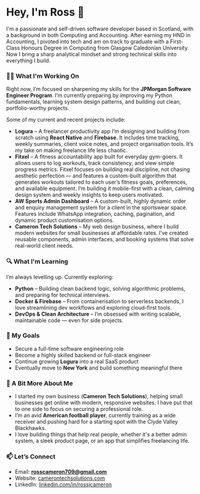 # Hey, I'm Ross 👋

I'm a passionate and self-driven software developer based in Scotland, with a background in both Computing and Accounting. After earning my HND in Accounting, I pivoted into tech and am on track to graduate with a First-Class Honours Degree in Computing from Glasgow Caledonian University. Now I bring a sharp analytical mindset and strong technical skills into everything I build.

### 👨‍💻 What I'm Working On

Right now, I’m focused on sharpening my skills for the **JPMorgan Software Engineer Program**. I’m currently preparing by improving my Python fundamentals, learning system design patterns, and building out clean, portfolio-worthy projects.

Some of my current and recent projects include:
- **Logura** – A freelancer productivity app I’m designing and building from scratch using **React Native** and **Firebase**. It includes time tracking, weekly summaries, client voice notes, and project organisation tools. It’s my take on making freelance life less chaotic.
- **Fitxel** – A fitness accountability app built for everyday gym-goers. It allows users to log workouts, track consistency, and view simple progress metrics. Fitxel focuses on building real discipline, not chasing aesthetic perfection — and features a custom-built algorithm that generates workouts tailored to each user’s fitness goals, preferences, and available equipment. I’m building it mobile-first with a clean, calming design system and weekly insights to keep users motivated.
- **AW Sports Admin Dashboard** – A custom-built, highly dynamic order and enquiry management system for a client in the sportswear space. Features include WhatsApp integration, caching, pagination, and dynamic product customisation options.
- **Cameron Tech Solutions** – My web design business, where I build modern websites for small businesses at affordable rates. I’ve created reusable components, admin interfaces, and booking systems that solve real-world client needs.

### 🔍 What I'm Learning

I’m always levelling up. Currently exploring:
- **Python** – Building clean backend logic, solving algorithmic problems, and preparing for technical interviews.
- **Docker & Firebase** – From containerisation to serverless backends, I love streamlining dev workflows and exploring cloud-first tools.
- **DevOps & Clean Architecture** – I’m obsessed with writing scalable, maintainable code — even for side projects.

### 🎯 My Goals

- Secure a full-time software engineering role
- Become a highly skilled backend or full-stack engineer
- Continue growing **Logura** into a real SaaS product
- Eventually move to **New York** and build something meaningful there

### 🧠 A Bit More About Me

- I started my own business (**Cameron Tech Solutions**), helping small businesses get online with modern, responsive websites. I have put that to one side to focus on securing a professional role.
- I’m an avid **American football player**, currently training as a wide receiver and pushing hard for a starting spot with the Clyde Valley Blackhawks.
- I love building things that help real people, whether it's a better admin system, a sleek product page, or an app that simplifies freelancing life.

### 📫 Let’s Connect

- Email: **rosscameron709@gmail.com**
- Website: [camerontechsolutions.com](https://camerontechsolutions.com)
- LinkedIn: [linkedin.com/in/rossjcameron](https://linkedin.com/in/rossjcameron)
